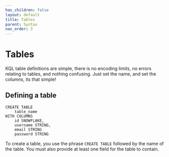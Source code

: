 ```yaml
---
has_children: false
layout: default
title: Tables
parent: Syntax
nav_order: 3
---
```


# Tables
KQL table definitions are simple, there is no encoding limits, no errors relating to tables, and nothing confusing. Just set the name, and set the columns, its that simple!

## Defining a table
```
CREATE TABLE
    table_name
WITH COLUMNS
    id SNOWFLAKE,
    username STRING,
    email STRING
    password STRING
```
To create a table, you use the phrase `CREATE TABLE` followed by the name of the table. You must also provide at least one field for the table to contain.

